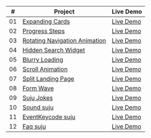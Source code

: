 |  #  | Project                                                                                                                     | Live Demo                                                                         |
| :-: | --------------------------------------------------------------------------------------------------------------------------- | --------------------------------------------------------------------------------- |
| 01  | [Expanding Cards]( https://github.com/codetechie43/50-Days-HTML-CSS-JS/tree/main/Day%2001)                             | [Live Demo]( https://50-days-html-css-js.vercel.app/)               |
| 02  | [Progress Steps]( https://github.com/codetechie43/50-Days-HTML-CSS-JS/tree/main/Day%20%2002)                               | [Live Demo]( https://50-days-html-css-js-f8v5.vercel.app/)                |
| 03  | [Rotating Navigation Animation]( https://github.com/codetechie43/50-Days-HTML-CSS-JS/tree/main/Day%2003)                       | [Live Demo]( https://roatating-nav.vercel.app/) |
| 04  | [Hidden Search Widget]( https://github.com/codetechie43/50-Days-HTML-CSS-JS/tree/main/Day%2004)                          | [Live Demo]( https://searchbar-animation.netlify.app/)          |
| 05  | [Blurry Loading]( https://github.com/codetechie43/50-Days-HTML-CSS-JS/tree/main/Day%2005)                               | [Live Demo]( https://blurry-animation.netlify.app/)                |
| 06  | [Scroll Animation]( https://github.com/codetechie43/50-Days-HTML-CSS-JS/tree/main/Day%2006)                           | [Live Demo]( https://scrollbar-animation.netlify.app/)              |
| 07  | [Split Landing Page]( https://github.com/codetechie43/50-Days-HTML-CSS-JS/tree/main/Day%2007)                       | [Live Demo]( https://split-front.netlify.app/)            |
| 08  | [Form Wave]( https://github.com/codetechie43/50-Days-HTML-CSS-JS/tree/main/Day%2008)                                         | [Live Demo]( https://waves-anime.netlify.app/)                     |
| 09  | [Suju Jokes]( https://github.com/codetechie43/50-Days-HTML-CSS-JS/tree/main/Day%2010)                                     | [Live Demo]( https://jokes-by-gobies.netlify.app/)                   |
| 10  | [Sound suju]( https://github.com/codetechie43/50-Days-HTML-CSS-JS/tree/main/Day%2009)                                         | [Live Demo]( https://sound-suju.netlify.app/)
| 11  | [EventKeycode suju]( https://github.com/codetechie43/50-Days-HTML-CSS-JS/tree/main/Day%2009)                                       | [Live Demo]( https://main--event-keysuju.netlify.app/)
| 12  | [Faq suju]( https://github.com/codetechie43/50-Days-HTML-CSS-JS/tree/main/Day%2009)                                       | [Live Demo]( https://faq-gobies.netlify.app/)



